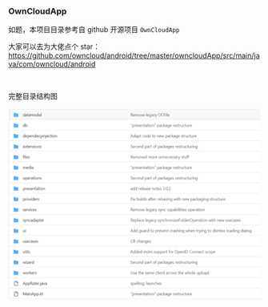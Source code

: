 ### OwnCloudApp

如题，本项目目录参考自 github 开源项目 `OwnCloudApp`

大家可以去为大佬点个 star：https://github.com/owncloud/android/tree/master/owncloudApp/src/main/java/com/owncloud/android

<br>

完整目录结构图

![](./imgs/main/struct/ms1.png)
